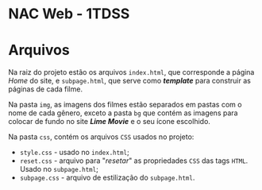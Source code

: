 # NAC Web - 1TDSS

# Arquivos
Na raiz do projeto estão os arquivos `index.html`, que corresponde a página _Home_ do site, e `subpage.html`, que serve como _**template**_ para construir as páginas de cada filme.

Na pasta `img`, as imagens dos filmes estão separados em pastas com o nome de cada gênero, exceto a pasta `bg` que contém as imagens para colocar de fundo no site _**Lime Movie**_ e o seu ícone escolhido.

Na pasta `css`, contém os arquivos `CSS` usados no projeto:
* `style.css` - usado no `index.html`;
* `reset.css` - arquivo para "_resetar_" as propriedades `CSS` das tags `HTML`. Usado no `subpage.html`;
* `subpage.css` - arquivo de estilização do `subpage.html`.
